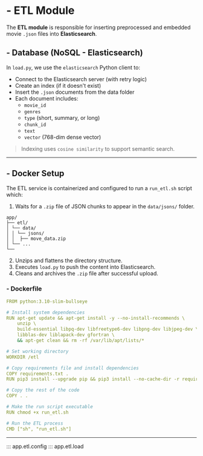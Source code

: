 # - ETL Module

The **ETL module** is responsible for inserting preprocessed and embedded movie `.json` files into **Elasticsearch**.

## - Database (NoSQL - Elasticsearch)

In `load.py`, we use the `elasticsearch` Python client to:

- Connect to the Elasticsearch server (with retry logic)
- Create an index (if it doesn't exist)
- Insert the `.json` documents from the data folder
- Each document includes:
  - `movie_id`
  - `genres`
  - `type` (short, summary, or long)
  - `chunk_id`
  - `text`
  - `vector` (768-dim dense vector)

> Indexing uses `cosine similarity` to support semantic search.

---

## - Docker Setup

The ETL service is containerized and configured to run a `run_etl.sh` script which:

1. Waits for a `.zip` file of JSON chunks to appear in the `data/jsons/` folder.
```plaintext
app/
├── etl/
│ └── data/
│ │ └── jsons/
│ │  ├── move_data.zip
│ └── ...
└──
```
2. Unzips and flattens the directory structure.
3. Executes `load.py` to push the content into Elasticsearch.
4. Cleans and archives the `.zip` file after successful upload.

### - Dockerfile

```yaml
FROM python:3.10-slim-bullseye

# Install system dependencies
RUN apt-get update && apt-get install -y --no-install-recommends \
    unzip \
    build-essential libpq-dev libfreetype6-dev libpng-dev libjpeg-dev \
    libblas-dev liblapack-dev gfortran \
    && apt-get clean && rm -rf /var/lib/apt/lists/*

# Set working directory
WORKDIR /etl

# Copy requirements file and install dependencies
COPY requirements.txt .
RUN pip3 install --upgrade pip && pip3 install --no-cache-dir -r requirements.txt

# Copy the rest of the code
COPY . .

# Make the run script executable
RUN chmod +x run_etl.sh

# Run the ETL process
CMD ["sh", "run_etl.sh"]
```

---

::: app.etl.config
::: app.etl.load